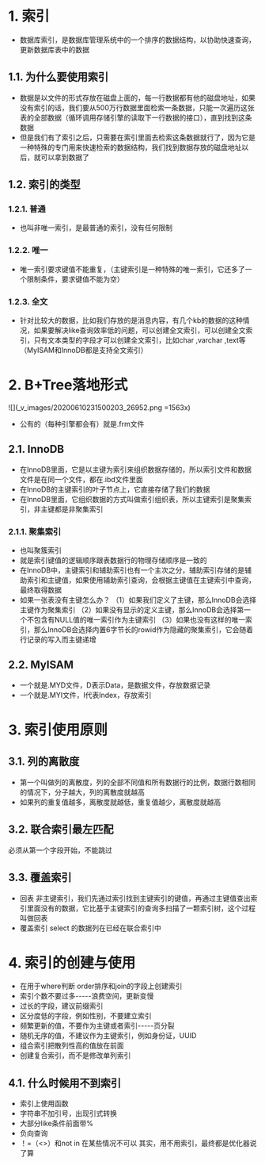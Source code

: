 # 1. 索引
- 数据库索引，是数据库管理系统中的一个排序的数据结构，以协助快速查询，更新数据库表中的数据
## 1.1. 为什么要使用索引
- 数据是以文件的形式存放在磁盘上面的，每一行数据都有他的磁盘地址，如果没有索引的话，我们要从500万行数据里面检索一条数据，只能一次遍历这张表的全部数据（循环调用存储引擎的读取下一行数据的接口），直到找到这条数据
- 但是我们有了索引之后，只需要在索引里面去检索这条数据就行了，因为它是一种特殊的专门用来快速检索的数据结构，我们找到数据存放的磁盘地址以后，就可以拿到数据了
## 1.2. 索引的类型
### 1.2.1. 普通
- 也叫非唯一索引，是最普通的索引，没有任何限制
### 1.2.2. 唯一
- 唯一索引要求键值不能重复，（主键索引是一种特殊的唯一索引，它还多了一个限制条件，要求键值不能为空）
### 1.2.3. 全文
- 针对比较大的数据，比如我们存放的是消息内容，有几个kb的数据的这种情况，如果要解决like查询效率低的问题，可以创建全文索引，可以创建全文索引，只有文本类型的字段才可以创建全文索引，比如char ,varchar ,text等
（MyISAM和InnoDB都是支持全文索引）
# 2. B+Tree落地形式
![](_v_images/20200610231500203_26952.png =1563x)
- 公有的（每种引擎都会有）就是.frm文件
## 2.1. InnoDB
- 在InnoDB里面，它是以主键为索引来组织数据存储的，所以索引文件和数据文件是在同一个文件，都在.ibd文件里面
- 在InnoDB的主键索引的叶子节点上，它直接存储了我们的数据
- 在InnoDB里面，它组织数据的方式叫做索引组织表，所以主键索引是聚集索引，非主键都是非聚集索引
### 2.1.1. 聚集索引
- 也叫聚簇索引
- 就是索引键值的逻辑顺序跟表数据行的物理存储顺序是一致的
- 在InnoDB中，主键索引和辅助索引也有一个主次之分，辅助索引存储的是辅助索引和主键值，如果使用辅助索引查询，会根据主键值在主键索引中查询，最终取得数据
- 如果一张表没有主键怎么办？
（1）如果我们定义了主键，那么InnoDB会选择主键作为聚集索引
（2）如果没有显示的定义主键，那么InnoDB会选择第一个不包含有NULL值的唯一索引作为主键索引
（3）如果也没有这样的唯一索引，那么InnoDB会选择内置6字节长的rowid作为隐藏的聚集索引，它会随着行记录的写入而主键递增
## 2.2. MyISAM
- 一个就是.MYD文件，D表示Data，是数据文件，存放数据记录
- 一个就是.MYI文件，I代表Index，存放索引
# 3. 索引使用原则
## 3.1. 列的离散度
- 第一个叫做列的离散度，列的全部不同值和所有数据行的比例，数据行数相同的情况下，分子越大，列的离散度就越高
- 如果列的重复值越多，离散度就越低，重复值越少，离散度就越高
## 3.2. 联合索引最左匹配
必须从第一个字段开始，不能跳过
## 3.3. 覆盖索引
- 回表
非主键索引，我们先通过索引找到主键索引的键值，再通过主键值查出索引里面没有的数据，它比基于主键索引的查询多扫描了一颗索引树，这个过程叫做回表
- 覆盖索引
select 的数据列在已经在联合索引中
# 4. 索引的创建与使用
- 在用于where判断 order排序和join的字段上创建索引
- 索引个数不要过多-----浪费空间，更新变慢
- 过长的字段，建议前缀索引
- 区分度低的字段，例如性别，不要建立索引
- 频繁更新的值，不要作为主键或者索引-----页分裂
- 随机无序的值，不建议作为主键索引，例如身份证，UUID
- 组合索引把散列性高的值放在前面
- 创建复合索引，而不是修改单列索引
## 4.1. 什么时候用不到索引
- 索引上使用函数
- 字符串不加引号，出现引式转换
- 大部分like条件前面带%
- 负向查询
- ！=（<>）和not in 在某些情况不可以
其实，用不用索引，最终都是优化器说了算